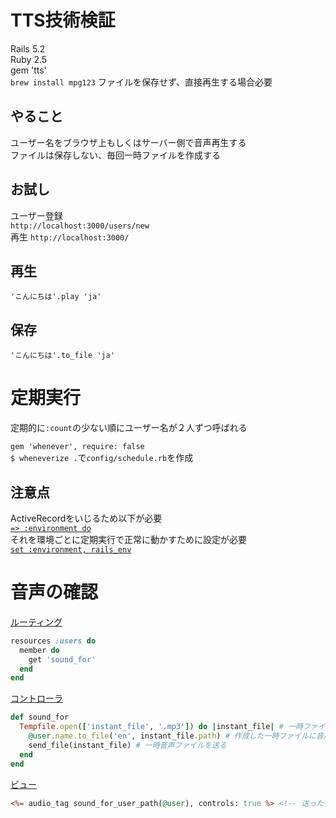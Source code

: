 # TTS技術検証

Rails 5.2  
Ruby 2.5  
gem 'tts'  
`brew install mpg123` ファイルを保存せず、直接再生する場合必要

## やること
ユーザー名をブラウザ上もしくはサーバー側で音声再生する  
ファイルは保存しない、毎回一時ファイルを作成する

## お試し
ユーザー登録  
`http://localhost:3000/users/new`  
再生
`http://localhost:3000/`

## 再生
`'こんにちは'.play 'ja'`

## 保存
`'こんにちは'.to_file 'ja'`

# 定期実行
定期的に`:count`の少ない順にユーザー名が２人ずつ呼ばれる

`gem 'whenever', require: false`  
`$ wheneverize .`で`config/schedule.rb`を作成

## 注意点
ActiveRecordをいじるため以下が必要  
[`=> :environment do`](https://github.com/eRy-sk/tts_test/blob/master/lib/tasks/speak.rake#L3)  
それを環境ごとに定期実行で正常に動かすために設定が必要  
[`set :environment, rails_env`](https://github.com/eRy-sk/tts_test/blob/master/config/schedule.rb#L10)

# 音声の確認
[ルーティング](https://github.com/eRy-sk/tts_test/blob/master/config/routes.rb#L2)
```routes.rb
resources :users do
  member do
    get 'sound_for'
  end
end
```
[コントローラ](https://github.com/eRy-sk/tts_test/blob/master/app/controllers/users_controller.rb#L64)
```users_controller.rb
def sound_for
  Tempfile.open(['instant_file', '.mp3']) do |instant_file| # 一時ファイルの作成
    @user.name.to_file('en', instant_file.path) # 作成した一時ファイルに音声を書き込み
    send_file(instant_file) # 一時音声ファイルを送る
  end
end
```
[ビュー](<%= audio_tag sound_for_user_path(@user), controls: true %>)
```show.html.erb
<%= audio_tag sound_for_user_path(@user), controls: true %> <!-- 送った一時音声ファイルを受け取って再生できる -->
```
